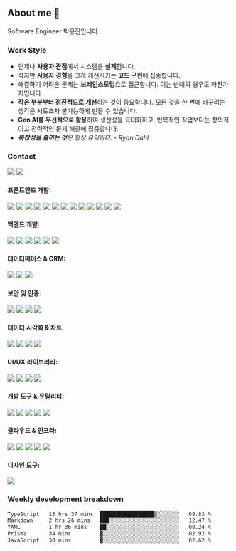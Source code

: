 <!--
**emoket/emoket** is a ✨ _special_ ✨ repository because its `README.md` (this file) appears on your GitHub profile.

Here are some ideas to get you started:

- 🔭 I'm currently working on ...
- 🌱 I'm currently learning ...
- 👯 I'm looking to collaborate on ...
- 🤔 I'm looking for help with ...
- 💬 Ask me about ...
- 📫 How to reach me: ...
- 😄 Pronouns: ...
- ⚡ Fun fact: ...
-->


## About me 👋

Software Engineer 박용진입니다.


### Work Style

- 언제나 **사용자 관점**에서 시스템을 **설계**합니다.
- 작지만 **사용자 경험**을 크게 개선시키는 **코드 구현**에 집중합니다.
- 해결하기 어려운 문제는 **브레인스토밍**으로 접근합니다. 이는 반대의 경우도 마찬가지입니다.
- **작은 부분부터 점진적으로 개선**하는 것이 중요합니다. 모든 것을 한 번에 바꾸려는 생각은 시도조차 불가능하게 만들 수 있습니다.
- **Gen AI를 우선적으로 활용**하여 생산성을 극대화하고, 반복적인 작업보다는 창의적이고 전략적인 문제 해결에 집중합니다.
- ***복잡성을 줄이는 것**은 항상 유익하다. - Ryan Dahl*


### Contact

<div>
  <!-- 한 줄로 유지! 그렇지 않으면 underline이 발생 -->
  <a href="mailto:insight.emoket@gmail.com" style="cursor: pointer;" target="_blank" rel="noopener noreferrer"><img src="https://img.shields.io/badge/Gmail-EA4335?style=flat&logo=gmail&logoColor=white" /></a>
  <a href="https://www.linkedin.com/in/emoket" style="cursor: pointer;" target="_blank" rel="noopener noreferrer"><img src="https://img.shields.io/badge/LinkedIn-0A66C2?style=flat&logo=linkedin&logoColor=white" /></a>
</div>


<div>
  <h4>프론트엔드 개발:</h4>
  <img src="https://img.shields.io/badge/TypeScript-3178C6?style=flat&logo=TypeScript&logoColor=white" />
  <img src="https://img.shields.io/badge/Vue.js-4FC08D?style=flat&logo=Vue.js&logoColor=white" />
  <img src="https://img.shields.io/badge/Vite-646CFF?style=flat&logo=Vite&logoColor=white" />
  <img src="https://img.shields.io/badge/Quasar-1976D2?style=flat&logo=Quasar&logoColor=white" />
  <img src="https://img.shields.io/badge/Pinia-42B883?style=flat&logo=Vue.js&logoColor=white" />
  <img src="https://img.shields.io/badge/Vue Router-4FC08D?style=flat&logo=Vue.js&logoColor=white" />
  <img src="https://img.shields.io/badge/Next.js-000000?style=flat&logo=Next.js&logoColor=white" />
  <img src="https://img.shields.io/badge/React-61DAFB?style=flat&logo=React&logoColor=black" />
  <img src="https://img.shields.io/badge/Tailwind CSS-06B6D4?style=flat&logo=TailwindCSS&logoColor=white" />
  <img src="https://img.shields.io/badge/shadcn%2Fui-000000?style=flat&logo=shadcnui&logoColor=white" />
  <img src="https://img.shields.io/badge/Redux-764ABC?style=flat&logo=Redux&logoColor=white" />
  <img src="https://img.shields.io/badge/React Query-FF4154?style=flat&logo=ReactQuery&logoColor=white" />
  <img src="https://img.shields.io/badge/React Hook Form-EC5990?style=flat&logo=ReactHookForm&logoColor=white" />

  <h4>백엔드 개발:</h4>
  <img src="https://img.shields.io/badge/Hono-E36001?style=flat&logo=hono&logoColor=white" />
  <img src="https://img.shields.io/badge/Node.js-339933?style=flat&logo=Node.js&logoColor=white" />
  <img src="https://img.shields.io/badge/Express-000000?style=flat&logo=express&logoColor=white" />
  <img src="https://img.shields.io/badge/Python-3776AB?style=flat&logo=python&logoColor=white" />
  <img src="https://img.shields.io/badge/FastAPI-009688?style=flat&logo=FastAPI&logoColor=white" />
  <img src="https://img.shields.io/badge/Zod-3E67B1?style=flat&logo=Zod&logoColor=white" />

  <h4>데이터베이스 & ORM:</h4>
  <img src="https://img.shields.io/badge/Neon-00E5FF?style=flat" />
  <img src="https://img.shields.io/badge/Drizzle-C5F74F?style=flat" />
  <img src="https://img.shields.io/badge/Redis-DC382D?style=flat&logo=Redis&logoColor=white" />

  <h4>보안 및 인증:</h4>
  <img src="https://img.shields.io/badge/Keycloak-DA1F26?style=flat&logo=Keycloak&logoColor=white" />
  <img src="https://img.shields.io/badge/Better Auth-000000?style=flat" />
  <img src="https://img.shields.io/badge/JWT-000000?style=flat&logo=JSON%20web%20tokens&logoColor=white" />
  <img src="https://img.shields.io/badge/Clerk-007BFF?style=flat" />

  <h4>데이터 시각화 & 차트:</h4>
  <img src="https://img.shields.io/badge/ECharts-AA344D?style=flat" />
  <img src="https://img.shields.io/badge/Vue ECharts-4FC08D?style=flat" />
  <img src="https://img.shields.io/badge/Recharts-8884D8?style=flat" />
  <img src="https://img.shields.io/badge/Cytoscape.js-F7DF1E?style=flat" />

  <h4>UI/UX 라이브러리:</h4>
  <img src="https://img.shields.io/badge/Radix UI-161618?style=flat&logo=radix-ui&logoColor=white" />
  <img src="https://img.shields.io/badge/Lucide-F56565?style=flat" />
  <img src="https://img.shields.io/badge/Embla Carousel-1E40AF?style=flat" />
  <img src="https://img.shields.io/badge/GSAP-88CE02?style=flat&logo=GreenSock&logoColor=white" />

  <h4>개발 도구 & 유틸리티:</h4>
  <img src="https://img.shields.io/badge/ESLint-4B32C3?style=flat&logo=ESLint&logoColor=white" />
  <img src="https://img.shields.io/badge/Prettier-F7B93E?style=flat&logo=Prettier&logoColor=black" />
  <img src="https://img.shields.io/badge/TSX-3178C6?style=flat" />
  <img src="https://img.shields.io/badge/Swagger-85EA2D?style=flat&logo=Swagger&logoColor=black" />
  <img src="https://img.shields.io/badge/OpenAPI-6BA539?style=flat&logo=OpenAPI%20Initiative&logoColor=white" />

  <h4>클라우드 & 인프라:</h4>
  <img src="https://img.shields.io/badge/Kubernetes-326CE5?style=flat&logo=kubernetes&logoColor=white" />
  <img src="https://img.shields.io/badge/Docker-2496ED?style=flat&logo=docker&logoColor=white" />
  <img src="https://img.shields.io/badge/Jenkins-D24939?style=flat&logo=jenkins&logoColor=white" />
  <img src="https://img.shields.io/badge/Argo-EF7B4D?style=flat&logo=Argo&logoColor=white" />
  <img src="https://img.shields.io/badge/Kustomize-326CE5?style=flat" />

  <h4>디자인 도구:</h4>
  <img src="https://img.shields.io/badge/Figma-F24E1E?style=flat&logo=Figma&logoColor=white" />
</div>


<!--
### Top Langs

![Top Langs](https://github-readme-stats.vercel.app/api/top-langs/?username=emoket&size_weight=0.5&count_weight=0.5&layout=compact)
-->

### Weekly development breakdown
<!--START_SECTION:waka-->

```txt
TypeScript   13 hrs 37 mins  █████████████████▒░░░░░░░   69.83 %
Markdown     2 hrs 26 mins   ███░░░░░░░░░░░░░░░░░░░░░░   12.47 %
YAML         1 hr 36 mins    ██░░░░░░░░░░░░░░░░░░░░░░░   08.24 %
Prisma       34 mins         ▓░░░░░░░░░░░░░░░░░░░░░░░░   02.92 %
JavaScript   30 mins         ▓░░░░░░░░░░░░░░░░░░░░░░░░   02.62 %
```

<!--END_SECTION:waka-->
